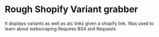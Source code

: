 # Rough Shopify Variant grabber 
 It displays variants as well as atc links given a shopify link.
 Was used to learn about webscraping
 Requires BS4 and Requests
